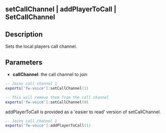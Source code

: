 ## setCallChannel | addPlayerToCall | SetCallChannel

## Description

Sets the local players call channel.

## Parameters

* **callChannel**: the call channel to join


```lua
-- Joins call channel 1
exports['fw-voice']:setCallChannel(1)

-- This will remove them from the call channel
exports['fw-voice']:setCallChannel(0)
```

addPlayerToCall is provided as a 'easier to read' version of setCallChannel.

```lua
-- Joins call channel 1
exports['fw-voice']:addPlayerToCall(1)
```